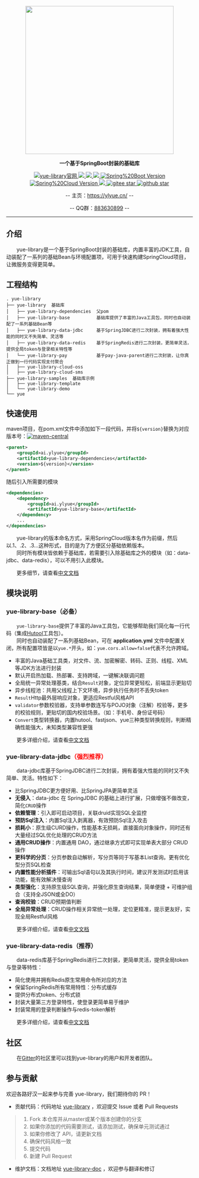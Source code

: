 <p align="center">
	<a href="https://ylyue.cn/"><img src="https://gitee.com/yl-yue/yue-library/raw/master/docs/_images/logo.png" width="400"></a>
</p>
<p align="center">
	<strong>一个基于SpringBoot封装的基础库</strong>
</p>
<p align="center">
	<a href="https://ylyue.cn/">
		<img src="https://img.shields.io/badge/文档-yue-blue.svg?style=flat-square" alt="yue-library官网">
	</a>
	<a target="_blank" href="https://www.apache.org/licenses/LICENSE-2.0.html">
		<img src="https://img.shields.io/:license-apache-blue.svg" >
	</a>
	<a target="_blank" href="https://maven-badges.herokuapp.com/maven-central/ai.ylyue/yue-library-dependencies">
		<img src="https://img.shields.io/maven-central/v/ai.ylyue/yue-library-dependencies.svg?label=Maven%20Central">
	</a>
	<a target="_blank" href="https://www.oracle.com/technetwork/java/javase/downloads/jdk11-downloads-5066655.html">
		<img src="https://img.shields.io/badge/JDK-11+-green.svg" >
	</a>
	<a target="_blank" href="https://spring.io/projects/spring-boot">
		<img src="https://img.shields.io/badge/Spring%20Boot-2.1+-green.svg" alt="Spring%20Boot Version">
	</a>
	<a target="_blank" href="https://spring.io/projects/spring-cloud">
		<img src="https://img.shields.io/badge/Spring%20Cloud-Greenwich+-green.svg" alt="Spring%20Cloud Version">
	</a>
	<a target="_blank" href="https://gitter.im/yl-yue/yue-library?utm_source=share-link&utm_medium=link&utm_campaign=share-link">
		<img src="https://badges.gitter.im/yl-yue/yue-library.svg" >
	</a>
	<a target="_blank" href="https://gitee.com/yl-yue/yue-library">
		<img src='https://gitee.com/yl-yue/yue-library/badge/star.svg?theme=dark' alt='gitee star'>
	</a>
	<a target="_blank" href='https://github.com/yl-yue/yue-library'>
		<img src="https://img.shields.io/github/stars/yl-yue/yue-library.svg?style=social" alt="github star">
	</a>
</p>
<p align="center">
	-- 主页：<a href="https://ylyue.cn">https://ylyue.cn/</a> --
</p>
<p align="center">
	-- QQ群：<a href="https://jq.qq.com/?_wv=1027&k=5WI2Vbb">883630899</a> --
</p>

-------------------------------------------------------------------------------

## 介绍

　　yue-library是一个基于SpringBoot封装的基础库，内置丰富的JDK工具，自动装配了一系列的基础Bean与环境配置项，可用于快速构建SpringCloud项目，让微服务变得更简单。

## 工程结构

```
. yue-library
├── yue-library  基础库
│   ├── yue-library-dependencies  父pom
│   ├── yue-library-base          基础库提供了丰富的Java工具包，同时也自动装配了一系列基础Bean等
│   ├── yue-library-data-jdbc     基于SpringJDBC进行二次封装，拥有着强大性能的同时又不失简单、灵活等
│   ├── yue-library-data-redis    基于SpringRedis进行二次封装，更简单灵活，提供全局token与登录相关特性等
│   └── yue-library-pay           基于pay-java-parent进行二次封装，让你真正做到一行代码实现支付聚合
│   ├── yue-library-cloud-oss
│   ├── yue-library-cloud-sms
├── yue-library-samples  基础库示例
│   ├── yue-library-template
│   └── yue-library-demo
└── yue
```

## 快速使用
maven项目，在pom.xml文件中添加如下一段代码，并将`${version}`替换为对应版本号：[![maven-central](https://img.shields.io/maven-central/v/ai.ylyue/yue-library-dependencies.svg?label=Maven%20Central)](https://maven-badges.herokuapp.com/maven-central/ai.ylyue/yue-library-dependencies)
```xml
<parent>
	<groupId>ai.ylyue</groupId>
	<artifactId>yue-library-dependencies</artifactId>
	<version>${version}</version>
</parent>
```
随后引入所需要的模块
```xml
<dependencies>
	<dependency>
		<groupId>ai.ylyue</groupId>
		<artifactId>yue-library-base</artifactId>
	</dependency>
	...
</dependencies>
```
　　yue-library的版本命名方式，采用SpringCloud版本名作为前缀，然后以.1、.2、.3...这种形式，目的是为了方便区分基础依赖版本。<br>
　　同时所有模块皆依赖于基础库，若需要引入除基础库之外的模块（如：data-jdbc、data-redis），可以不用引入此模块。<br>

　　更多细节，请查看[中文文档](https://ylyue.cn)

## 模块说明
### yue-library-base（必备）
　　`yue-library-base`提供了丰富的Java工具包，它能够帮助我们简化每一行代码（集成[Hutool](https://hutool.cn)工具包）。<br>
　　同时也自动装配了一系列基础Bean，可在 <b>application.yml</b> 文件中配置关闭，所有配置项皆是以`yue.*`开头，如：`yue.cors.allow=false`代表不允许跨域。
- 丰富的Java基础工具类，对文件、流、加密解密、转码、正则、线程、XML等JDK方法进行封装
- 默认开启热加载、热部署、支持跨域，一键解决联调问题
- 全局统一异常处理基类，结合`Result`对象，定位异常更轻松，前端显示更贴切
- 异步线程池：共用父线程上下文环境，异步执行任务时不丢失token
- `Result`Http最外层响应对象，更适应Restful风格API
- `validator`参数校验器，支持单参数连写与POJO对象（注解）校验等，更多的校验规则，更贴切的国内校验场景。（如：手机号、身份证号码）
- `Convert`类型转换器，内置hutool、fastjson、yue三种类型转换规则，判断精确性能强大，未知类型兼容性更强

　　更多详细介绍，请查看[中文文档](https://ylyue.cn)

### yue-library-data-jdbc<font color=red>（强烈推荐）</font>
　　data-jdbc库基于SpringJDBC进行二次封装，拥有着强大性能的同时又不失简单、灵活。特性如下：
- 比SpringJDBC更方便好用、比SpringJPA更简单灵活
- **无侵入**：data-jdbc 在 SpringJDBC 的基础上进行扩展，只做增强不做改变，简化`CRUD`操作
- **依赖管理**：引入即可启动项目，关联druid实现SQL全监控
- **预防Sql注入**：内置Sql注入剥离器，有效预防Sql注入攻击
- **损耗小**：原生级CURD操作，性能基本无损耗，直接面向对象操作，同时还有大量经过SQL优化处理的CRUD方法
- **通用CRUD操作**：内置通用 DAO，通过继承方式即可实现单表大部分 CRUD 操作
- **更科学的分页**：分页参数自动解析，写分页等同于写基本List查询。更有优化型分页SQL检查
- **内置性能分析插件**：可输出Sql语句以及其执行时间，建议开发测试时启用该功能，能有效解决慢查询
- **类型强化**：支持原生级SQL查询，并强化原生查询结果，简单便捷 + 可维护组合（支持全JSON或全DO）
- **查询校验**：CRUD预期值判断
- **全局异常处理**：CRUD操作相关异常统一处理，定位更精准，提示更友好，实现全局Restful风格

　　更多详细介绍，请查看[中文文档](https://ylyue.cn)

### yue-library-data-redis（推荐）
　　data-redis库基于SpringRedis进行二次封装，更简单灵活，提供全局token与登录等特性：
- 简化使用并拥有Redis原生常用命令所对应的方法
- 保留SpringRedis所有常用特性：分布式缓存
- 提供分布式token、分布式锁
- 封装大量第三方登录特性，使登录更简单易于维护
- 封装常用的登录判断操作与redis-token解析

　　更多详细介绍，请查看[中文文档](https://ylyue.cn)

## 社区

　　在[Gitter](https://gitter.im/yl-yue/yue-library)的社区里可以找到yue-library的用户和开发者团队。

## 参与贡献

欢迎各路好汉一起来参与完善 yue-library，我们期待你的 PR！

- 贡献代码：代码地址 [yue-library](https://gitee.com/yl-yue/yue-library) ，欢迎提交 Issue 或者 Pull Requests

> 1. Fork 本仓库并从master或某个版本创建你的分支
> 2. 如果你添加的代码需要测试，请添加测试，确保单元测试通过
> 3. 如果你修改了 API，请更新文档
> 4. 确保代码风格一致
> 5. 提交代码
> 6. 新建 Pull Request

- 维护文档：文档地址 [yue-library-doc](https://gitee.com/yl-yue/yue-library/tree/master/docs) ，欢迎参与翻译和修订